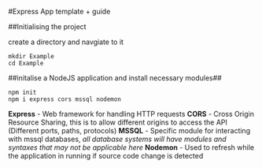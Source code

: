 #Express App template + guide

##Initialising the project

create a directory and navgiate to it
```
mkdir Example
cd Example
```

##initalise a NodeJS application and install necessary modules##
```
npm init
npm i express cors mssql nodemon
```
**Express** - Web framework for handling HTTP requests
**CORS** - Cross Origin Resource Sharing, this is to allow different origins to access the API (Different ports, paths, protocols)
**MSSQL** - Specific module for interacting with mssql databases, *all database systems will have modules and syntaxes that may not be applicable here*
**Nodemon** - Used to refresh while the application in running if source code change is detected
